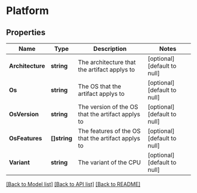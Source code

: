 # Platform

## Properties
Name | Type | Description | Notes
------------ | ------------- | ------------- | -------------
**Architecture** | **string** | The architecture that the artifact applys to | [optional] [default to null]
**Os** | **string** | The OS that the artifact applys to | [optional] [default to null]
**OsVersion** | **string** | The version of the OS that the artifact applys to | [optional] [default to null]
**OsFeatures** | **[]string** | The features of the OS that the artifact applys to | [optional] [default to null]
**Variant** | **string** | The variant of the CPU | [optional] [default to null]

[[Back to Model list]](../README.md#documentation-for-models) [[Back to API list]](../README.md#documentation-for-api-endpoints) [[Back to README]](../README.md)


